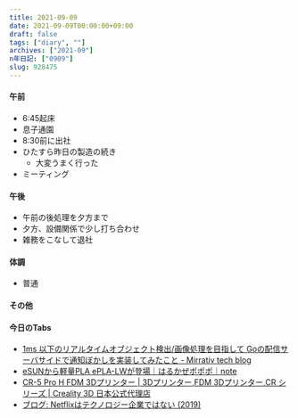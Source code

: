 ```yaml
---
title: 2021-09-09
date: 2021-09-09T00:00:00+09:00
draft: false
tags: ["diary", ""]
archives: ["2021-09"]
n年日記: ["0909"]
slug: 928475
---
```

#### 午前
- 6:45起床
- 息子通園
- 8:30前に出社
- ひたすら昨日の製造の続き
  - 大変うまく行った
- ミーティング
#### 午後
- 午前の後処理を夕方まで
- 夕方、設備関係で少し打ち合わせ
- 雑務をこなして退社
#### 体調
- 普通
#### その他
#### 今日のTabs
- [1ms 以下のリアルタイムオブジェクト検出/画像処理を目指して Goの配信サーバサイドで通知ぼかしを実装してみたこと - Mirrativ tech blog](https://tech.mirrativ.stream/entry/mirrativ-serverside-notification-blur)
- [eSUNから軽量PLA ePLA-LWが登場｜はるかぜポポポ｜note](https://note.com/newspeak/n/nfd5bd82a8720)
- [CR-5 Pro H FDM 3Dプリンター | 3Dプリンター,FDM 3Dプリンター,CR シリーズ | Creality 3D 日本公式代理店](https://www.creality-3d.jp/shopdetail/000000000020/)
- [ブログ: Netflixはテクノロジー企業ではない (2019)](https://okuranagaimo.blogspot.com/2021/09/netflix-2019.html?m=1)